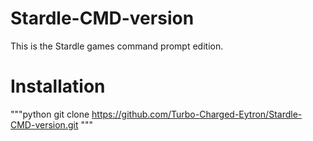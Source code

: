 # Stardle-CMD-version
This is the Stardle games command prompt edition.

# Installation
"""python
git clone https://github.com/Turbo-Charged-Eytron/Stardle-CMD-version.git
"""
